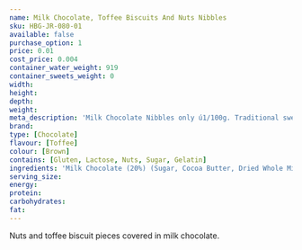 ```yaml
---
name: Milk Chocolate, Toffee Biscuits And Nuts Nibbles
sku: HBG-JR-080-01
available: false
purchase_option: 1
price: 0.01
cost_price: 0.004
container_water_weight: 919
container_sweets_weight: 0
width: 
height: 
depth: 
weight: 
meta_description: 'Milk Chocolate Nibbles only ú1/100g. Traditional sweets and more at Humbugs Confectionery Store. Specialists in satisfying your sweet tooth!'
brand: 
type: [Chocolate]
flavour: [Toffee]
colour: [Brown]
contains: [Gluten, Lactose, Nuts, Sugar, Gelatin]
ingredients: 'Milk Chocolate (20%) (Sugar, Cocoa Butter, Dried Whole Milk, Cocoa Mass, Whey Powder, Vegetable Fat, Dried Skimmed Milk, Emulsifier (Soya Lecithin), Flavouring), Caramel (10%), Vegetable Fat, Sugar, Glucose-Fructose Syrup, Glucose Syrup, Plain Chocolate (Sugar, Cocoa Mass, Butterfat, Cocoa Butter, Emulsifier (Soya Lecithin), Flavouring), Icing Sugar (White Milled Sugar With Anti-Caking Agent E341) Rice Flour, Lactose, Sweetened Condensed Skimmed Milk, Fat Reduced Cocoa Powder, Coconut, Hazelnuts, Butter, Whey Powder, Hydrogenated Vegetable Oil, Dried Whole Milk, Salt, Flavourings, Cocoa Mass, Emulsifiers (Soya Lecithin, E471), Barley Malt Extract, Wheat Flour, Malted Wheat, Lactic Acid, Citric Acid, Gelling Agent (Pectin), Raising Agent (Sodium Bicarbonate). Milk Chocolate contains Cocoa Solids 25%, Milk Solids 14% and Vegetable Fat In Addition To Cocoa Butter.'
serving_size: 
energy: 
protein: 
carbohydrates: 
fat: 
---
```

Nuts and toffee biscuit pieces covered in milk chocolate.